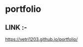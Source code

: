 # portfolio

<h2>LINK :-</h2> <a href="https://vetri1203.github.io/portfolio/">https://vetri1203.github.io/portfolio/ </a>
